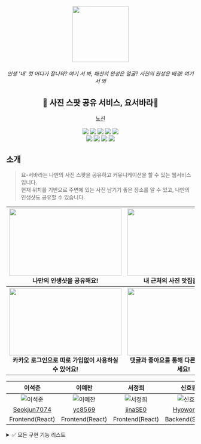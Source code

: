 <div align="center">
  <img src="https://user-images.githubusercontent.com/109025674/193523365-e4c205bb-150f-4ad5-97b2-9377a9ac69e1.PNG" width="150">   <h6>인생 '내' 컷 어디가 잘나와? 여기 서 봐, 패션의 완성은 얼굴? 사진의 완성은 배경! 여기 서 봐</h6>
  <h2>📸 사진 스팟 공유 서비스, 요서바라📸</h2>
  <a href="https://www.notion.so/2-b2a83adc547f456fa02222cad3e04a44">노션</a>　
  <br></br>
</div>
<div align="center">
  
  <img src="https://img.shields.io/badge/React-20232A?style=for-the-badge&logo=react&logoColor=61DAFB">
  <img src="https://img.shields.io/badge/styled--components-DB7093?style=for-the-badge&logo=styled-components&logoColor=white">
  <img src ="https://img.shields.io/badge/Material--UI-0081CB?style=for-the-badge&logo=material-ui&logoColor=white">
  <img src ="https://img.shields.io/badge/Redux-593D88?style=for-the-badge&logo=redux&logoColor=white">
  <img src="https://img.shields.io/badge/json%20web%20tokens-323330?style=for-the-badge&logo=json-web-tokens&logoColor=pink"> 
</div>

<div align="center">
  <img src="https://img.shields.io/badge/MySQL-00000F?style=for-the-badge&logo=mysql&logoColor=white"> 
  <img src ="https://img.shields.io/badge/Amazon_AWS-232F3E?style=for-the-badge&logo=amazon-aws&logoColor=white">
  <img src ="https://img.shields.io/badge/Java-ED8B00?style=for-the-badge&logo=java&logoColor=white">
  <img src="https://img.shields.io/badge/Spring-6DB33F?style=for-the-badge&logo=spring&logoColor=white"> 
</div>

## 소개

> 요-서바라는 나만의 사진 스팟을 공유하고 커뮤니케이션을 할 수 있는 웹서비스입니다.  
> 현재 위치를 기반으로 주변에 있는 사진 남기기 좋은 장소를 알 수 있고, 나만의 인생샷도 공유할 수 있습니다.

<div align="center">
<table>
<thead>
  <tr>
    <th>
      <div>
        <img src="" width="300" height="180">
      </div>
     나만의 인생샷을 공유해요!
    </th>
    <th>
      <div>
        <img src="" width="300" height="180">
      </div>
      내 근처의 사진 맛집을 확인해요!
    </th>
  </tr>
</thead>
  <tr>
    <th>
      <div>
        <img src="" width="300" height="180">
      </div>
      카카오 로그인으로 따로 가입없이 사용하실 수 있어요!
    </th>
    <th>
      <div>
       <img src="" width="300" height="180">
      </div>
       댓글과 좋아요를 통해 다른 유저와 소통해보세요!
    </th>
  </tr>
</tbody>
</table>

| 이석준 | 이예찬 | 서정희 | 신효원 | 김건 | 김시원 |
|:--------:|:--------:|:--------:|:--------:|:--------:|:--------:|
| ![이석준](https://user-images.githubusercontent.com/109025674/193542311-15be2f67-ccbb-4383-8c74-2ca9da505ecd.png)|![이예찬](https://user-images.githubusercontent.com/109025674/193542349-5cff393d-570a-4918-9674-258e0b371c88.png)|![서정희](https://user-images.githubusercontent.com/109025674/193542379-6bd3276d-5304-456f-9cb0-942815ea19ad.png)|![신효원](https://user-images.githubusercontent.com/109025674/193542412-cd64e64c-b4f6-445e-8a60-fd05c648940d.png)| ![김건](https://user-images.githubusercontent.com/109025674/193542442-b40a820c-f8fd-429d-a05a-ac6846fd566e.jpg)|![김시원](https://user-images.githubusercontent.com/109025674/193542469-d5434b48-40dd-4d7b-98bc-6eaaeed25915.png)|
|[Seokjun7074](https://github.com/Seokjun7074) | [yc8569](https://github.com/yc8569) | [jinaSE0](https://github.com/jinaSE0) | [HyowonSin](https://github.com/HyowonSin) |[bark20](https://github.com/bark20) |[ktldnjs](https://github.com/ktldnjs) |
| Frontend(React) | Frontend(React) | Frontend(React) | Backend(Spring) | Backend(Spring) | Backend(Spring) |
  
  </div>

<details>
<summary>✅ 모든 구현 기능 리스트</summary>
<br>
  
**메인 페이지**

- 무한스크롤 적용

**지도로 보기**

- 현재 사용자의 위치를 통해 주변의 장소들을 표시
- 원하는 지역의 장소들을 현재 보고 있는 지도의 좌표를 통해 확인가능

**상세페이지**
- 좋아요 가능
- 댓글작성,삭제 기능
- 작성된시간을 가지고 현시간으로부터 얼마전에 작성되었는지 표시

## 서비스 아키텍처
![캡처](https://user-images.githubusercontent.com/109025674/193815680-6868c53d-eab0-4696-ba25-cd6681237d86.PNG)



